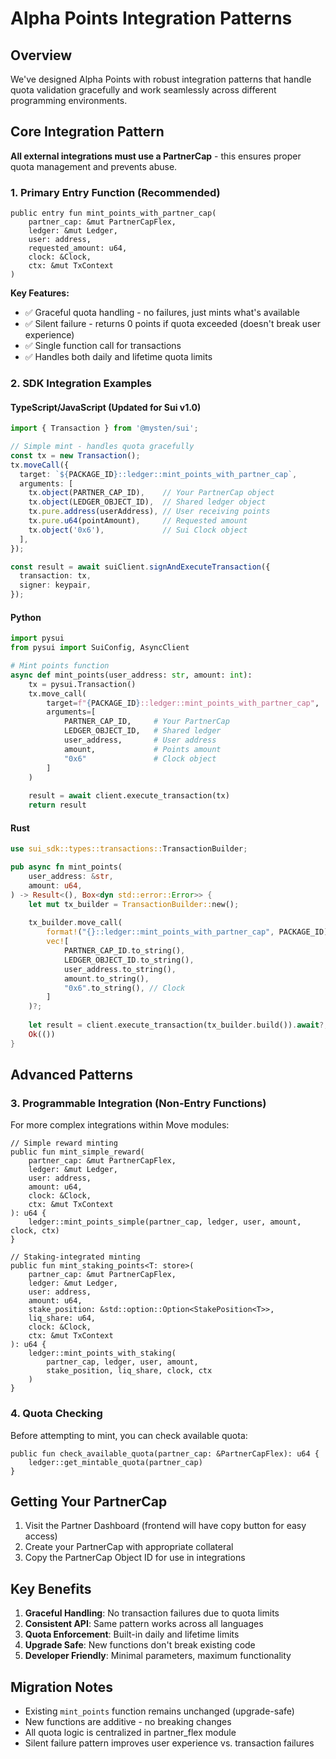# Alpha Points Integration Patterns

## Overview

We've designed Alpha Points with robust integration patterns that handle quota validation gracefully and work seamlessly across different programming environments.

## Core Integration Pattern

**All external integrations must use a PartnerCap** - this ensures proper quota management and prevents abuse.

### 1. Primary Entry Function (Recommended)

```move
public entry fun mint_points_with_partner_cap(
    partner_cap: &mut PartnerCapFlex,
    ledger: &mut Ledger, 
    user: address,
    requested_amount: u64,
    clock: &Clock,
    ctx: &mut TxContext
)
```

**Key Features:**
- ✅ Graceful quota handling - no failures, just mints what's available
- ✅ Silent failure - returns 0 points if quota exceeded (doesn't break user experience)
- ✅ Single function call for transactions
- ✅ Handles both daily and lifetime quota limits

### 2. SDK Integration Examples

#### TypeScript/JavaScript (Updated for Sui v1.0)
```typescript
import { Transaction } from '@mysten/sui';

// Simple mint - handles quota gracefully
const tx = new Transaction();
tx.moveCall({
  target: `${PACKAGE_ID}::ledger::mint_points_with_partner_cap`,
  arguments: [
    tx.object(PARTNER_CAP_ID),    // Your PartnerCap object
    tx.object(LEDGER_OBJECT_ID),  // Shared ledger object  
    tx.pure.address(userAddress), // User receiving points
    tx.pure.u64(pointAmount),     // Requested amount
    tx.object('0x6'),             // Sui Clock object
  ],
});

const result = await suiClient.signAndExecuteTransaction({
  transaction: tx,
  signer: keypair,
});
```

#### Python
```python
import pysui
from pysui import SuiConfig, AsyncClient

# Mint points function
async def mint_points(user_address: str, amount: int):
    tx = pysui.Transaction()
    tx.move_call(
        target=f"{PACKAGE_ID}::ledger::mint_points_with_partner_cap",
        arguments=[
            PARTNER_CAP_ID,     # Your PartnerCap
            LEDGER_OBJECT_ID,   # Shared ledger
            user_address,       # User address
            amount,             # Points amount
            "0x6"               # Clock object
        ]
    )
    
    result = await client.execute_transaction(tx)
    return result
```

#### Rust
```rust
use sui_sdk::types::transactions::TransactionBuilder;

pub async fn mint_points(
    user_address: &str,
    amount: u64,
) -> Result<(), Box<dyn std::error::Error>> {
    let mut tx_builder = TransactionBuilder::new();
    
    tx_builder.move_call(
        format!("{}::ledger::mint_points_with_partner_cap", PACKAGE_ID),
        vec![
            PARTNER_CAP_ID.to_string(),
            LEDGER_OBJECT_ID.to_string(), 
            user_address.to_string(),
            amount.to_string(),
            "0x6".to_string(), // Clock
        ]
    )?;
    
    let result = client.execute_transaction(tx_builder.build()).await?;
    Ok(())
}
```

## Advanced Patterns

### 3. Programmable Integration (Non-Entry Functions)

For more complex integrations within Move modules:

```move
// Simple reward minting
public fun mint_simple_reward(
    partner_cap: &mut PartnerCapFlex,
    ledger: &mut Ledger,
    user: address,
    amount: u64,
    clock: &Clock,
    ctx: &mut TxContext
): u64 {
    ledger::mint_points_simple(partner_cap, ledger, user, amount, clock, ctx)
}

// Staking-integrated minting
public fun mint_staking_points<T: store>(
    partner_cap: &mut PartnerCapFlex,
    ledger: &mut Ledger,
    user: address,
    amount: u64,
    stake_position: &std::option::Option<StakePosition<T>>,
    liq_share: u64,
    clock: &Clock,
    ctx: &mut TxContext
): u64 {
    ledger::mint_points_with_staking(
        partner_cap, ledger, user, amount, 
        stake_position, liq_share, clock, ctx
    )
}
```

### 4. Quota Checking

Before attempting to mint, you can check available quota:

```move
public fun check_available_quota(partner_cap: &PartnerCapFlex): u64 {
    ledger::get_mintable_quota(partner_cap)
}
```

## Getting Your PartnerCap

1. Visit the Partner Dashboard (frontend will have copy button for easy access)
2. Create your PartnerCap with appropriate collateral
3. Copy the PartnerCap Object ID for use in integrations

## Key Benefits

1. **Graceful Handling**: No transaction failures due to quota limits
2. **Consistent API**: Same pattern works across all languages  
3. **Quota Enforcement**: Built-in daily and lifetime limits
4. **Upgrade Safe**: New functions don't break existing code
5. **Developer Friendly**: Minimal parameters, maximum functionality

## Migration Notes

- Existing `mint_points` function remains unchanged (upgrade-safe)
- New functions are additive - no breaking changes
- All quota logic is centralized in partner_flex module
- Silent failure pattern improves user experience vs. transaction failures 